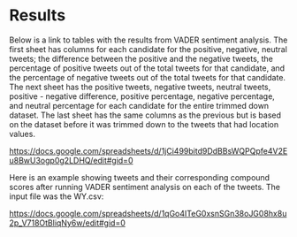 # Results
Below is a link to tables with the results from VADER sentiment analysis. The first sheet has columns for each candidate for the positive, negative, neutral tweets; the difference between the positive and the negative tweets, the percentage of positive tweets out of the total tweets for that candidate, and the percentage of negative tweets out of the total tweets for that candidate. The next sheet has the positive tweets, negative tweets, neutral tweets, positive - negative difference, positive percentage, negative percentage, and	neutral percentage for each candidate for the entire trimmed down dataset. The last sheet has the same columns as the previous but is based on the dataset before it was trimmed down to the tweets that had location values.


https://docs.google.com/spreadsheets/d/1jCi499bitd9DdBBsWQPQpfe4V2Eu8BwU3ogp0g2LDHQ/edit#gid=0

Here is an example showing tweets and their corresponding compound scores after running VADER sentiment analysis on each of the tweets. The input file was the WY.csv:

https://docs.google.com/spreadsheets/d/1qGo4ITeG0xsnSGn38oJG08hx8u2p_V718OtBliqNy6w/edit#gid=0

